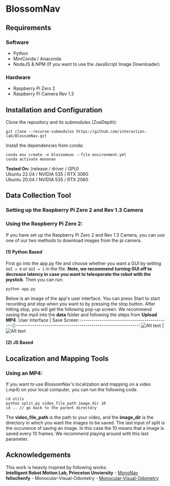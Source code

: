 # BlossomNav
## Requirements
### Software
- Python
- MiniConda / Anaconda
- NodeJS & NPM (If you want to use the JavaScript Image Downloader)

### Hardware
- Raspberry Pi Zero 2
- Raspberry Pi Camera Rev 1.3

## Installation and Configuration
Clone the repository and its submodules (ZoeDepth):
```
git clone --recurse-submodules https://github.com/interaction-lab/BlossomNav.git
```
Install the dependencies from conda:
```
conda env create -n blossomnav --file environment.yml
conda activate mononav
```
**Tested On:** (release / driver / GPU)
<br />Ubuntu 22.04 / NVIDIA 535 / RTX 3060
<br />Ubuntu 20.04 / NVIDIA 535 / RTX 2060

## Data Collection Tool
### Setting up the Raspberry Pi Zero 2 and Rev 1.3 Camera
### Using the Raspberry Pi Zero 2:
If you have set up the Raspberry Pi Zero 2 and Rev 1.3 Camera, you can use one of our two methods to download images from the pi camera. 
#### (1) Python Based
First go into the app.py file and choose whether you want a GUI by setting ```GUI = 0``` or ```GUI = 1``` in the file. **Note, we recommend turning GUI off to decrease latency in case you want to teleoperate the robot with the joystick**. Then you can run:
```
python app.py
```
Below is an image of the app's user interface. You can press Start to start recording and stop when you want to by pressing the stop button. After hitting stop, you will get the following pop-up screen. We recommend saving the mp4 into the **data** folder and following the steps from **Upload MP4**.
User Interface                                |  Save Screen
:--------------------------------------------:|:------------------------------------------------------------:
![Alt text](./_README/gui.png?raw=true "GUI") |  ![Alt text](./_README/savescreen.png?raw=true "Save Screen")
#### (2) JS Based


## Localization and Mapping Tools
### Using an MP4:
If you want to use BlossomNav's localization and mapping on a video (.mp4) on your local computer, you can run the following code.
```
cd utils
python split.py video_file_path image_dir 10
cd .. // go back to the parent directory
```
The **video_file_path** is the path to your video, and the **image_dir** is the directory in which you want the images to be saved. The last input of split is the occurence of saving an image. In this case the 10 means that a image is saved every 10 frames. We recommend playing around with this last parameter. 
<br />

## Acknowledgements
This work is heavily inspired by following works: 
<br />**Intelligent Robot Motion Lab, Princeton Unviersity** - [MonoNav](https://github.com/natesimon/MonoNav)
<br />**felixchenfy** - Monocular-Visual-Odometry - [Monocular-Visual-Odometry](https://github.com/felixchenfy/Monocular-Visual-Odometry)
